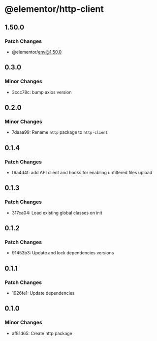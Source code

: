 # @elementor/http-client

## 1.50.0

### Patch Changes

- @elementor/env@1.50.0

## 0.3.0

### Minor Changes

- 3ccc78c: bump axios version

## 0.2.0

### Minor Changes

- 7daaa99: Rename `http` package to `http-client`

## 0.1.4

### Patch Changes

- f6a4d4f: add API client and hooks for enabling unfiltered files upload

## 0.1.3

### Patch Changes

- 317ca04: Load existing global classes on init

## 0.1.2

### Patch Changes

- 91453b3: Update and lock dependencies versions

## 0.1.1

### Patch Changes

- 1926fe1: Update dependencies

## 0.1.0

### Minor Changes

- af81d65: Create http package

